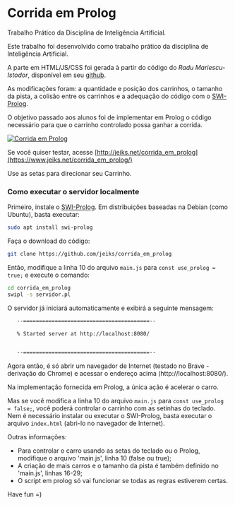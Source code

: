 # Corrida em Prolog

Trabalho Prático da Disciplina de Inteligência Artificial.

Este trabalho foi desenvolvido como trabalho prático da disciplina de Inteligência Artificial.

A parte em HTML/JS/CSS foi gerada à partir do código do *Radu Mariescu-Istodor*, disponível em seu [github](https://github.com/gniziemazity/Self-driving-car).

As modificações foram: a quantidade e posição dos carrinhos, o tamanho da pista, a colisão entre os carrinhos e a adequação do código com o [SWI-Prolog](https://www.swi-prolog.org/).

O objetivo passado aos alunos foi de implementar em Prolog o código necessário para que o carrinho controlado possa ganhar a corrida.

[![Corrida em Prolog](https://img.youtube.com/vi/O5NWlz6S4zM/0.jpg)](https://www.youtube.com/watch?v=O5NWlz6S4zM)

Se você quiser testar, acesse [http://jeiks.net/corrida_em_prolog](https://www.jeiks.net/corrida_em_prolog/)

Use as setas para direcionar seu Carrinho.

### Como executar o servidor localmente

Primeiro, instale o [SWI-Prolog](https://www.swi-prolog.org/). Em distribuições baseadas na Debian (como Ubuntu), basta executar:
```sh
sudo apt install swi-prolog
```

Faça o download do código:
```sh
git clone https://github.com/jeiks/corrida_em_prolog
```

Então, modifique a linha 10 do arquivo ```main.js``` para ```const use_prolog = true;``` e execute o comando:

```sh
cd corrida_em_prolog
swipl -s servidor.pl
```

O servidor já iniciará automaticamente e exibirá a seguinte mensagem:
```sh
   --========================================--

   % Started server at http://localhost:8080/


   --========================================--
```

Agora então, é só abrir um navegador de Internet (testado no Brave - derivação do Chrome) e acessar o endereço acima (http://localhost:8080/).

Na implementação fornecida em Prolog, a única ação é acelerar o carro.

Mas se você modifica a linha 10 do arquivo ```main.js``` para ```const use_prolog = false;```, você poderá controlar o carrinho com as setinhas do teclado.
Nem é necessário instalar ou executar o SWI-Prolog, basta executar o arquivo ```index.html``` (abri-lo no navegador de Internet).

Outras informações:
* Para controlar o carro usando as setas do teclado ou o Prolog, modifique o arquivo 'main.js', linha 10 (false ou true);
* A criação de mais carros e o tamanho da pista é também definido no 'main.js', linhas 16-29;
* O script em prolog só vai funcionar se todas as regras estiverem certas.

Have fun =)


